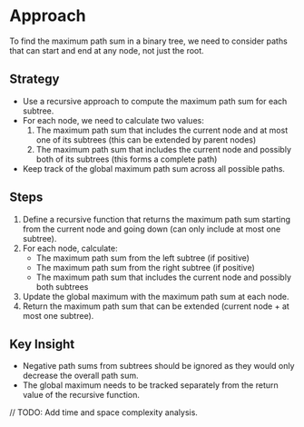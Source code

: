 # Approach

To find the maximum path sum in a binary tree, we need to consider paths that can start and end at any node, not just the root.

## Strategy
- Use a recursive approach to compute the maximum path sum for each subtree.
- For each node, we need to calculate two values:
  1. The maximum path sum that includes the current node and at most one of its subtrees (this can be extended by parent nodes)
  2. The maximum path sum that includes the current node and possibly both of its subtrees (this forms a complete path)
- Keep track of the global maximum path sum across all possible paths.

## Steps
1. Define a recursive function that returns the maximum path sum starting from the current node and going down (can only include at most one subtree).
2. For each node, calculate:
   - The maximum path sum from the left subtree (if positive)
   - The maximum path sum from the right subtree (if positive)
   - The maximum path sum that includes the current node and possibly both subtrees
3. Update the global maximum with the maximum path sum at each node.
4. Return the maximum path sum that can be extended (current node + at most one subtree).

## Key Insight
- Negative path sums from subtrees should be ignored as they would only decrease the overall path sum.
- The global maximum needs to be tracked separately from the return value of the recursive function.

// TODO: Add time and space complexity analysis.
